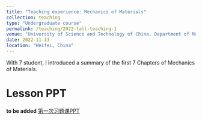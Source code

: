 ```yaml
---
title: "Teaching experience: Mechanics of Materials"
collection: teaching
type: "Undergraduate course"
permalink: /teaching/2022-fall-teaching-1
venue: "University of Science and Technology of China, Department of Mordern Mechanics"
date: 2022-11-13
location: "Heifei, China"
---
```


With 7 student, I introduced a summary of the first 7 Chapters of Mechanics of Materials.



Lesson PPT
======
**to be added**
[第一次习题课PPT](%E6%9D%90%E6%96%99%E5%8A%9B%E5%AD%A6%E7%AC%AC%E4%B8%80%E6%AC%A1%E4%B9%A0%E9%A2%98%E8%AF%BE.pdf)